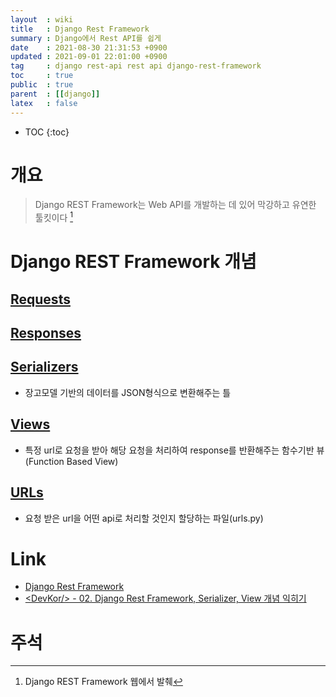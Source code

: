 ```yaml
---
layout  : wiki
title   : Django Rest Framework
summary : Django에서 Rest API를 쉽게
date    : 2021-08-30 21:31:53 +0900
updated : 2021-09-01 22:01:00 +0900
tag     : django rest-api rest api django-rest-framework
toc     : true
public  : true
parent  : [[django]]
latex   : false
---
```

* TOC
{:toc}

# 개요
> Django REST Framework는 Web API를 개발하는 데 있어 막강하고 유연한 툴킷이다 [^rest-framework-intro]

# Django REST Framework 개념

## [Requests](https://www.django-rest-framework.org/api-guide/requests/)

## [Responses](https://www.django-rest-framework.org/api-guide/responses/)

## [Serializers](https://www.django-rest-framework.org/api-guide/serializers/)
* 장고모델 기반의 데이터를 JSON형식으로 변환해주는 틀

## [Views](https://www.django-rest-framework.org/tutorial/quickstart/#views)
* 특정 url로 요청을 받아 해당 요청을 처리하여 response를 반환해주는 함수기반 뷰(Function Based View)

## [URLs](https://www.django-rest-framework.org/tutorial/quickstart/#urls)
* 요청 받은 url을 어떤 api로 처리할 것인지 할당하는 파일(urls.py)

# Link
* [Django Rest Framework](https://www.django-rest-framework.org/)
* [\<DevKor/\> - 02. Django Rest Framework, Serializer, View 개념 익히기](https://devkor.tistory.com/entry/03-Django-Rest-Framework-Serializer-View-%EA%B0%9C%EB%85%90-%EC%9D%B5%ED%9E%88%EA%B8%B0)

# 주석
[^rest-framework-intro]: Django REST Framework 웹에서 발췌
